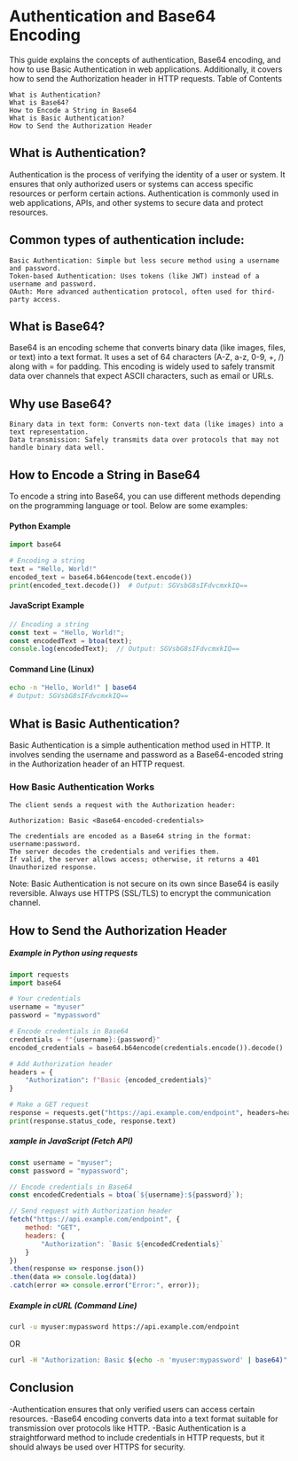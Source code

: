 # Authentication and Base64 Encoding

This guide explains the concepts of authentication, Base64 encoding, and how to use Basic Authentication in web applications. Additionally, it covers how to send the Authorization header in HTTP requests.
Table of Contents

    What is Authentication?
    What is Base64?
    How to Encode a String in Base64
    What is Basic Authentication?
    How to Send the Authorization Header

## What is Authentication?

Authentication is the process of verifying the identity of a user or system. It ensures that only authorized users or systems can access specific resources or perform certain actions. Authentication is commonly used in web applications, APIs, and other systems to secure data and protect resources.

## Common types of authentication include:

    Basic Authentication: Simple but less secure method using a username and password.
    Token-based Authentication: Uses tokens (like JWT) instead of a username and password.
    OAuth: More advanced authentication protocol, often used for third-party access.

## What is Base64?

Base64 is an encoding scheme that converts binary data (like images, files, or text) into a text format. It uses a set of 64 characters (A-Z, a-z, 0-9, +, /) along with = for padding. This encoding is widely used to safely transmit data over channels that expect ASCII characters, such as email or URLs.
## Why use Base64?

    Binary data in text form: Converts non-text data (like images) into a text representation.
    Data transmission: Safely transmits data over protocols that may not handle binary data well.

## How to Encode a String in Base64

To encode a string into Base64, you can use different methods depending on the programming language or tool. Below are some examples:
#### Python Example
```python
import base64

# Encoding a string
text = "Hello, World!"
encoded_text = base64.b64encode(text.encode())
print(encoded_text.decode())  # Output: SGVsbG8sIFdvcmxkIQ==
```
#### JavaScript Example
```javascript
// Encoding a string
const text = "Hello, World!";
const encodedText = btoa(text);
console.log(encodedText);  // Output: SGVsbG8sIFdvcmxkIQ==
```
#### Command Line (Linux)
```bash
echo -n "Hello, World!" | base64
# Output: SGVsbG8sIFdvcmxkIQ==
```
## What is Basic Authentication?

Basic Authentication is a simple authentication method used in HTTP. It involves sending the username and password as a Base64-encoded string in the Authorization header of an HTTP request.
### How Basic Authentication Works

    The client sends a request with the Authorization header:

    Authorization: Basic <Base64-encoded-credentials>

    The credentials are encoded as a Base64 string in the format: username:password.
    The server decodes the credentials and verifies them.
    If valid, the server allows access; otherwise, it returns a 401 Unauthorized response.

Note: Basic Authentication is not secure on its own since Base64 is easily reversible. Always use HTTPS (SSL/TLS) to encrypt the communication channel.
## How to Send the Authorization Header
##### Example in Python using requests
```python
import requests
import base64

# Your credentials
username = "myuser"
password = "mypassword"

# Encode credentials in Base64
credentials = f"{username}:{password}"
encoded_credentials = base64.b64encode(credentials.encode()).decode()

# Add Authorization header
headers = {
    "Authorization": f"Basic {encoded_credentials}"
}

# Make a GET request
response = requests.get("https://api.example.com/endpoint", headers=headers)
print(response.status_code, response.text)
```
##### xample in JavaScript (Fetch API)
```javascript
const username = "myuser";
const password = "mypassword";

// Encode credentials in Base64
const encodedCredentials = btoa(`${username}:${password}`);

// Send request with Authorization header
fetch("https://api.example.com/endpoint", {
    method: "GET",
    headers: {
        "Authorization": `Basic ${encodedCredentials}`
    }
})
.then(response => response.json())
.then(data => console.log(data))
.catch(error => console.error("Error:", error));
```
##### Example in cURL (Command Line)
```bash
curl -u myuser:mypassword https://api.example.com/endpoint
```
OR
```bash
curl -H "Authorization: Basic $(echo -n 'myuser:mypassword' | base64)" https://api.example.com/endpoint
```
## Conclusion

-Authentication ensures that only verified users can access certain resources.
-Base64 encoding converts data into a text format suitable for transmission over protocols like HTTP.
-Basic Authentication is a straightforward method to include credentials in HTTP requests, but it should always be used over HTTPS for security.
